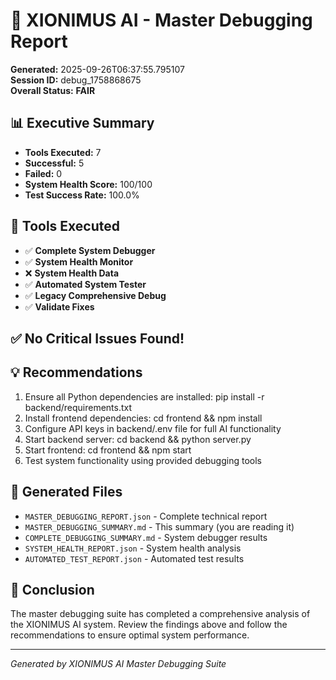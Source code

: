# 🎯 XIONIMUS AI - Master Debugging Report

**Generated:** 2025-09-26T06:37:55.795107  
**Session ID:** debug_1758868675  
**Overall Status:** **FAIR**

## 📊 Executive Summary

- **Tools Executed:** 7
- **Successful:** 5
- **Failed:** 0
- **System Health Score:** 100/100
- **Test Success Rate:** 100.0%

## 🔧 Tools Executed

- ✅ **Complete System Debugger**
- ✅ **System Health Monitor**
- ❌ **System Health Data**
- ✅ **Automated System Tester**
- ✅ **Legacy Comprehensive Debug**
- ✅ **Validate Fixes**

## ✅ No Critical Issues Found!


## 💡 Recommendations

1. Ensure all Python dependencies are installed: pip install -r backend/requirements.txt
2. Install frontend dependencies: cd frontend && npm install
3. Configure API keys in backend/.env file for full AI functionality
4. Start backend server: cd backend && python server.py
5. Start frontend: cd frontend && npm start
6. Test system functionality using provided debugging tools

## 📁 Generated Files

- `MASTER_DEBUGGING_REPORT.json` - Complete technical report
- `MASTER_DEBUGGING_SUMMARY.md` - This summary (you are reading it)  
- `COMPLETE_DEBUGGING_SUMMARY.md` - System debugger results
- `SYSTEM_HEALTH_REPORT.json` - System health analysis
- `AUTOMATED_TEST_REPORT.json` - Automated test results

## 🎯 Conclusion

The master debugging suite has completed a comprehensive analysis of the XIONIMUS AI system. Review the findings above and follow the recommendations to ensure optimal system performance.

---
*Generated by XIONIMUS AI Master Debugging Suite*
